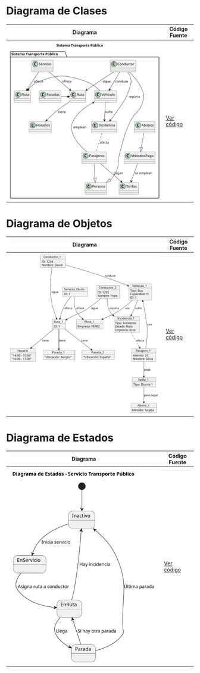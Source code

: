 # Diagrama de Clases 
| Diagrama | Código Fuente |
|----------|---------------|
| ![Diagrama de Clases](https://github.com/Ingenieria-Informatica-UNEATLANTICO/app-actividad-post-parcial-DavidGarciaCosta/blob/main/images/DiagramaClasesExamen.svg) | [Ver código](https://github.com/Ingenieria-Informatica-UNEATLANTICO/app-actividad-post-parcial-DavidGarciaCosta/blob/main/modelosUML/DiagramaClasesExamen.puml) |

# Diagrama de Objetos 

| Diagrama | Código Fuente |
|----------|---------------|
| ![Diagrama de Objetos](https://github.com/Ingenieria-Informatica-UNEATLANTICO/app-actividad-post-parcial-DavidGarciaCosta/blob/main/images/DiagramaObjetosExamen.svg) | [Ver código](https://github.com/Ingenieria-Informatica-UNEATLANTICO/app-actividad-post-parcial-DavidGarciaCosta/blob/main/modelosUML/DiagramaObjetosExamen.puml) |

# Diagrama de Estados

| Diagrama | Código Fuente |
|----------|---------------|
| ![Diagrama de Estados](https://github.com/Ingenieria-Informatica-UNEATLANTICO/app-actividad-post-parcial-DavidGarciaCosta/blob/main/images/DiagramaEstadosExamen.svg) | [Ver código](https://github.com/Ingenieria-Informatica-UNEATLANTICO/app-actividad-post-parcial-DavidGarciaCosta/blob/main/modelosUML/DiagramaEstadosExamen.puml) |


